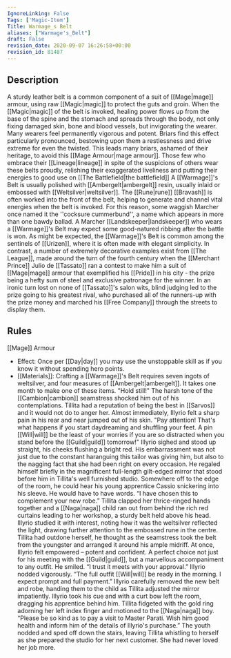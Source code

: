 ```yaml
---
IgnoreLinking: False
Tags: ['Magic-Item']
Title: Warmage_s Belt
aliases: ["Warmage's_Belt"]
draft: False
revision_date: 2020-09-07 16:26:58+00:00
revision_id: 81487
---
```


## Description
A sturdy leather belt is a common component of a suit of [[Mage|mage]] armour, using raw [[Magic|magic]] to protect the guts and groin. When the [[Magic|magic]] of the belt is invoked, healing power flows up from the base of the spine and the stomach and spreads through the body, not only fixing damaged skin, bone and blood vessels, but invigorating the wearer. Many wearers feel permanently vigorous and potent. Briars find this effect particularly pronounced, bestowing upon them a restlessness and drive extreme for even the twisted. This leads many briars, ashamed of their heritage, to avoid this [[Mage Armour|mage armour]]. Those few who embrace their [[Lineage|lineage]] in spite of the suspicions of others wear these belts proudly, relishing their exaggerated liveliness and putting their energies to good use on [[The Battlefield|the battlefield]]
A [[Warmage]]'s Belt is usually polished with [[Ambergelt|ambergelt]] resin, usually inlaid or embossed with [[Weltsilver|weltsilver]]. The [[Rune|rune]] [[Bravash]] is often worked into the front of the belt, helping to generate and channel vital energies when the belt is invoked. For this reason, some waggish Marcher once named it the ''cocksure cummerbund'', a name which appears in more than one bawdy ballad. A Marcher [[Landskeeper|landskeeper]] who wears a [[Warmage]]'s Belt may expect some good-natured ribbing after the battle is won.
As might be expected, the [[Warmage]]'s Belt is common among the sentinels of [[Urizen]], where it is often made with elegant simplicity. In contrast, a number of extremely decorative examples exist from [[The League]], made around the turn of the fourth century when the [[Merchant Prince]] Julio de [[Tassato]] ran a contest to make him a suit of [[Mage|mage]] armour that exemplified his [[Pride]] in his city - the prize being a hefty sum of steel and exclusive patronage for the winner. In an ironic turn lost on none of [[Tassato]]'s salon wits, blind judging led to the prize going to his greatest rival, who purchased all of the runners-up with the prize money and marched his [[Free Company]] through the streets to display them.
## Rules
[[Mage]] Armour
* Effect: Once per [[Day|day]] you may use the unstoppable skill as if you know it without spending hero points.
* [[Materials]]: Crafting a [[Warmage]]'s Belt requires seven ingots of weltsilver, and four measures of [[Ambergelt|ambergelt]]. It takes one month to make one of these items.
"Hold still!"
The harsh tone of the [[Cambion|cambion]] seamstress shocked him out of his contemplations. Tillita had a reputation of being the best in [[Sarvos]]
and it would not do to anger her. Almost immediately, Illyrio felt a sharp pain in his rear and near jumped out of his skin.
"Pay attention! That's what happens if you start daydreaming and shuffling your feet. A pin [[Will|will]] be the least of your worries if you are so distracted when you stand before the [[Guild|guild]] tomorrow!"
Illyrio sighed and stood up straight, his cheeks flushing a bright red. His embarrassment was not just due to the constant haranguing this tailor was giving him, but also to the nagging fact that she had been right on every occasion. He regaled himself briefly in the magnificent full-length gilt-edged mirror that stood before him in Tillita's well furnished studio. Somewhere off to the edge of the room, he could hear his young apprentice Cassio snickering into his sleeve. He would have to have words.
“I have chosen this to complement your new robe.” Tillita clapped her thrice-ringed hands together and a [[Naga|naga]] child ran out from behind the rich red curtains leading to her workshop, a sturdy belt held above his head. Illyrio studied it with interest, noting how it was the weltsilver reflected the light, drawing further attention to the embossed rune in the centre. Tillita had outdone herself, he thought as the seamstress took the belt from the youngster and arranged it around his ample midriff.
At once, Illyrio felt empowered – potent and confident. A perfect choice not just for his meeting with the [[Guild|guild]], but a marvellous accompaniment to any outfit. He smiled.
“I trust it meets with your approval.” Illyrio nodded vigorously.
“The full outfit [[Will|will]] be ready in the morning. I expect prompt and full payment.” Illyrio carefully removed the new belt and robe, handing them to the child as Tillita adjusted the mirror impatiently. Illyrio took his cue and with a curt bow left the room, dragging his apprentice behind him.
Tillita fidgeted with the gold ring adorning her left index finger and motioned to the [[Naga|naga]] boy.
“Please be so kind as to pay a visit to Master Parati. Wish him good health and inform him of the details of Illyrio's purchase.” The youth nodded and sped off down the stairs, leaving Tillita whistling to herself as she prepared the studio for her next customer. She had never loved her job more.